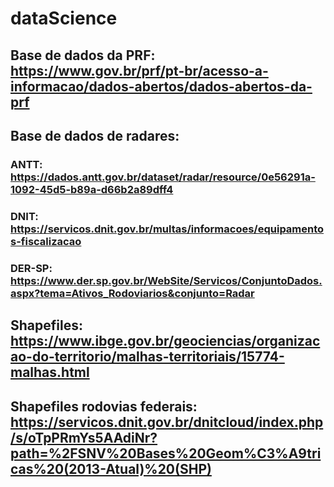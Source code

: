 # dataScience

## Base de dados da PRF: https://www.gov.br/prf/pt-br/acesso-a-informacao/dados-abertos/dados-abertos-da-prf

## Base de dados de radares:

### ANTT: https://dados.antt.gov.br/dataset/radar/resource/0e56291a-1092-45d5-b89a-d66b2a89dff4
### DNIT: https://servicos.dnit.gov.br/multas/informacoes/equipamentos-fiscalizacao
### DER-SP: https://www.der.sp.gov.br/WebSite/Servicos/ConjuntoDados.aspx?tema=Ativos_Rodoviarios&conjunto=Radar

## Shapefiles: https://www.ibge.gov.br/geociencias/organizacao-do-territorio/malhas-territoriais/15774-malhas.html

## Shapefiles rodovias federais: https://servicos.dnit.gov.br/dnitcloud/index.php/s/oTpPRmYs5AAdiNr?path=%2FSNV%20Bases%20Geom%C3%A9tricas%20(2013-Atual)%20(SHP)